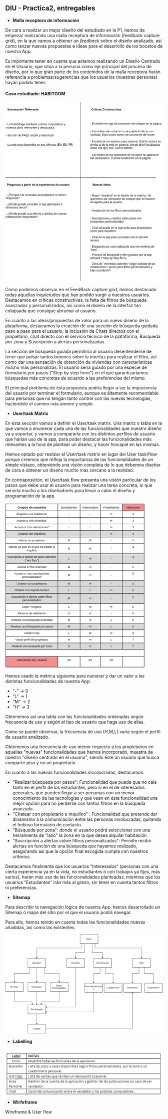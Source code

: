 ## DIU - Practica2, entregables


- __Malla receptora de información__   

De cara a realizar un mejor diseño del estudiado en la P1, hemos de empezar realizando una malla receptora de información (feedback capture grid), en la que vamos a obtener un *feedback* sobre el diseño analizado, así como lanzar nuevas propuestas e ideas para el desarrollo de los bocetos de nuestra App. 

Es importante tener en cuenta que estamos realizando un Diseño Centrado en el Usuario, que sitúa a la persona como eje principal del proceso de diseño, por lo que gran parte de los contenidos de la malla receptora harán referencia a problemas/sugerencias que los usuarios (nuestras personas) hayan podido tener.   

#### Caso estudiado: HABITOOM        

![FeedBack-Grid](imagenes/FeedBack-Grid.jpg)   
 



Como podemos observar en el FeedBack capture grid, hemos destacado todas aquellas inquietudes que han podido surgir a nuestros usuarios. Destacamos en críticas constructivas, la falta de filtros de búsqueda avanzados y personalizados, así como el diseño de la interfaz tan colapsada que consigue abrumar al usuario. 

En cuanto a las ideas/propuestas de valor para un nuevo diseño de la plataforma, destacamos la creación de una sección de búsqueda guidada paso a paso para el usuario, la inclusión de Chats directos con el propietario, chat directo con el servicio técnico de la plataforma, Búsqueda por zona y Suscripción a alertas personalizadas. 

La sección de búsqueda guiada permitiría al usuario desentenderse de tener que pulsar tantos botones sobre la interfaz para realizar el filtro, así como dar una sensación de obtención de viviendas con características mucho más personalizas. El usuario sería guiado por una especie de formulario por pasos ("Step by step form") en el que garantizaríamos búsquedas más concretas de acuerdo a las preferencias del mismo. 

El principal problema de ésta propuesta podría llegar a ser la impaciencia del usuario por terminar el formulario, aunque es áltamente recomendable para personas que no tengan tanto control con las nuevas tecnologías, hacíendole el camino más ameno y simple. 



 - __User/task Matrix__   

En ésta sección vamos a definir el User/task matrix. Una matriz o tabla en la que vamos a enumerar cada una de las funcionalidades que nuestro diseño va a soportar, y vamos a compararla con los distintos perfiles de usuario que harían uso de la app, para poder destacar las funcionalidades más relevantes a la hora de plantear un diseño, y hacer hincapié en las mismas.

Hemos optado por realizar el User/task matrix en lugar del User task/flow porque creemos que refleja la importancia de las funcionalidades de un simple vistazo, obteniendo una visión completa de lo que debemos diseñar de cara a obtener un diseño mucho más cercano a la realidad. 

En contraposición, el User/task flow presenta una visión particular de los pasos que debe usar el usuario para realizar una tarea concreta, lo que serviría mucho a los diseñadores para llevar a cabo el diseño y programación de la app.   

![User/task Matrix](imagenes/User-Task-Matrix.png)   

Hemos usado la métrica siguiente para numerar y dar un valor a las distintas funcionalidades de nuestra App: 

 - "-" -> 0
 - "L" -> 1
 - "M" -> 2
 - "H" -> 3

Obtenemos así una tabla con las funcionalidades ordenadas según frecuencia de uso y segúń el tipo de usuario que haga uso de ellas.

Como se puede observar, la frecuencia de uso (H,M,L) varía según el perfil de usuario analizado.

Obtenemos una frecuencia de uso menor respecto a los propietarios en aquellas "nuevas" funcionalidades que hemos incorporado, muestra de nuestro "diseño centrado en el usuario", siendo éste un usuario que busca compartir piso y no un propietario. 

En cuanto a las nuevas funcionalidades incorporadas, destacamos:
 - "Realizar búsqueda por pasos": Funcionalidad que puede que no cale tanto en el perfil de los estudiantes, pero sí en el de interesados generales, que pueden llegar a ser personas con un menor conocimiento de las tecnologías y que vean en ésta funcionalidad una mejor opción para no perderse con tantos filtros en la búsqueda avanzada. 
 - "Chatear con propietario e inquilino" : Funcionalidad que pretende dar dinamismo a la comunicación entre las personas involucradas, quitando el tedioso formulario de contacto. 
 - "Búsqueda por zona": donde el usuario podrá seleccionar con una herramienta de "lazo" la zona en la que desea alquilar habitación
 - "Suscripción a alertas sobre filtros personalizados": Permite recibir alertas en función de una búsqueda que hayamos realizado, asegurando así que la opción final escogida cumpla con nuestros criterios.

Destacamos finalmente que los usuarios "Interesados" (personas con una cierta experiencia ya en la vida, no estudiantes ó con trabajos ya fijos, más serios), harán más uso de las funcionalidades planteadas, mientras que los usuarios "Estudiantes" irán más al grano, sin tener en cuenta tantos filtros ni preferencias. 


 - __Sitemap__   

Para describir la navegación lógica de nuestra App, hemos desarrollado un Sitemap ó mapa del sitio por el que el usuario podrá navegar. 

Para ello, hemos tenido en cuenta todas las funcionalidades nuevas añadidas, así como las existentes.    

![SiteMap](imagenes/sitemap.jpeg)   

 - __Labelling__   

![Labelling](imagenes/labelling.jpeg)   

 - __Wirfeframe__

Wireframe & User flow 
